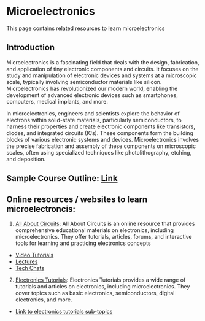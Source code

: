 # Microelectronics
This page contains related resources to learn microelectronics

## Introduction
Microelectronics is a fascinating field that deals with the design, fabrication, and application of tiny electronic components and circuits. 
It focuses on the study and manipulation of electronic devices and systems at a microscopic scale, typically involving semiconductor materials like silicon. 
Microelectronics has revolutionized our modern world, enabling the development of advanced electronic devices such as smartphones, computers, medical implants, and more.

In microelectronics, engineers and scientists explore the behavior of electrons within solid-state materials, particularly semiconductors, to harness their properties and create electronic components like transistors, diodes, and integrated circuits (ICs). These components form the building blocks of various electronic systems and devices. Microelectronics involves the precise fabrication and assembly of these components on microscopic scales, often using specialized techniques like photolithography, etching, and deposition.


## Sample Course Outline: [Link](https://github.com/yamiversity/Microelectronics/blob/main/Outline)

## Online resources  / websites to learn microelectroncis: 

1. [All About Circuits](https://www.allaboutcircuits.com): 
      All About Circuits is an online resource that provides comprehensive educational materials on electronics, 
      including microelectronics. They offer tutorials, articles, forums, and interactive tools for learning 
      and practicing electronics concepts
* [Video Tutorials](https://www.allaboutcircuits.com/video-tutorials/)
* [Lectures](https://www.allaboutcircuits.com/video-lectures/)
* [Tech Chats](https://www.allaboutcircuits.com/tech-chats/)


2. [Electronics Tutorials](https://www.electronics-tutorials.ws): 
    Electronics Tutorials provides a wide range of tutorials and articles on electronics, including microelectronics. 
    They cover topics such as basic electronics, semiconductors, digital electronics, and more.
* [Link to electronics tutorials sub-topics](https://github.com/yamiversity/Microelectronics/blob/main/Tutorials.md)


            
